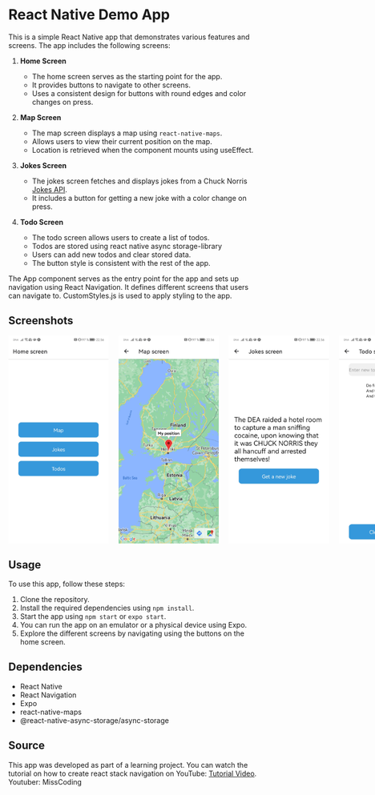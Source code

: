 
# React Native Demo App

This is a simple React Native app that demonstrates various features and screens. The app includes the following screens:

1. **Home Screen**
   - The home screen serves as the starting point for the app.
   - It provides buttons to navigate to other screens.
   - Uses a consistent design for buttons with round edges and color changes on press.

2. **Map Screen**
   - The map screen displays a map using `react-native-maps`.
   - Allows users to view their current position on the map.
   - Location is retrieved when the component mounts using useEffect.

3. **Jokes Screen**
   - The jokes screen fetches and displays jokes from a Chuck Norris [Jokes API](https://api.chucknorris.io/jokes/random).
   - It includes a button for getting a new joke with a color change on press.

4. **Todo Screen**
   - The todo screen allows users to create a list of todos.
   - Todos are stored using react native async storage-library
   - Users can add new todos and clear stored data.
   - The button style is consistent with the rest of the app.

The App component serves as the entry point for the app and sets up navigation using React Navigation. It defines different screens that users can navigate to.
CustomStyles.js is used to apply styling to the app.

## Screenshots

<div style="display: flex; margin-bottom: 20px;">
  <img src="/Screenshots/HomeScreen.jpg" alt="Home Screen" style="margin-right: 20px;" width="200" />
  <img src="/Screenshots/MapScreen.jpg" alt="Map Screen" style="margin-right: 20px;" width="200" />
  <img src="/Screenshots/JokesScreen.jpg" alt="Jokes Screen" style="margin-right: 20px;" width="200" />
  <img src="/Screenshots/TodoScreen.jpg" alt="Todo Screen" width="200" />
</div>

## Usage

To use this app, follow these steps:

1. Clone the repository.
2. Install the required dependencies using `npm install`.
3. Start the app using `npm start` or `expo start`.
4. You can run the app on an emulator or a physical device using Expo.
5. Explore the different screens by navigating using the buttons on the home screen.

## Dependencies

- React Native
- React Navigation
- Expo
- react-native-maps
- @react-native-async-storage/async-storage

## Source

This app was developed as part of a learning project. You can watch the tutorial on how to create react stack navigation on YouTube: [Tutorial Video](https://youtu.be/EYndFNKgpTA?si=xxFR9LW8kf_PFsut). Youtuber: MissCoding
